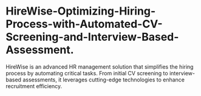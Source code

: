 # HireWise-Optimizing-Hiring-Process-with-Automated-CV-Screening-and-Interview-Based-Assessment.
HireWise is an advanced HR management solution that simplifies the hiring process by automating critical tasks. From initial CV screening to interview-based assessments, it leverages cutting-edge technologies to enhance recruitment efficiency.
